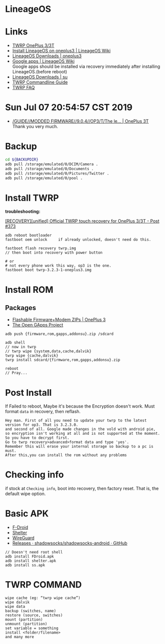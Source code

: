# LineageOS

# Links

* [TWRP OnePlus 3/3T](https://twrp.me/oneplus/oneplusthree.html)
* [Install LineageOS on oneplus3 | LineageOS Wiki](https://wiki.lineageos.org/devices/oneplus3/install)
* [LineageOS Downloads | oneplus3](https://download.lineageos.org/oneplus3)
* [Google apps | LineageOS Wiki](https://wiki.lineageos.org/gapps.html)  
  Google apps should be installed via recovery immediately after installing LineageOS.(before reboot)  
* [LineageOS Downloads | su](https://download.lineageos.org/extras)
* [TWRP Commandline Guide](https://twrp.me/faq/openrecoveryscript.html)
* [TWRP FAQ](https://twrp.me/FAQ/)

# Sun Jul 07 20:54:57 CST 2019

* [/GUIDE//MODDED FIRMWARE//9.0.4//OP3/T/The le… | OnePlus 3T](https://forum.xda-developers.com/oneplus-3t/how-to/guide-cope-9-0-3-5-0-8-firmware-barrier-t3941164)  
  Thank you very much.  

# Backup

```bash
cd ${BACKUPDIR}
adb pull /storage/emulated/0/DCIM/Camera .
adb pull /storage/emulated/0/Documents .
adb pull /storage/emulated/0/Pictures/Twitter .
adb pull /storage/emulated/0/pool .
```


# Install TWRP

**troubleshooting:**

[[RECOVERY][unified] Official TWRP touch recovery for OnePlus 3/3T - Post #373](https://forum.xda-developers.com/showpost.php?p=78332159&postcount=373)

```
adb reboot bootloader
fastboot oem unlock		if already unlocked, doesn't need do this.

fastboot flash recovery twrp.img
// then boot into recovery with power button

# or
# not every phone work this way, op3 is the one.
fastboot boot twrp-3.2.3-1-oneplus3.img
```

# Install ROM

## Packages

* [Flashable Firmware+Modem ZIPs | OnePlus 3](https://forum.xda-developers.com/oneplus-3/how-to/op3-flashable-firmware-modem-zips-t3816066)
* [The Open GApps Project](https://opengapps.org/)  

```
adb push {firmware,rom,gapps,addonsu}.zip /sdcard

adb shell
// now in twrp
// twrp wipe {system,data,cache,dalvik}
twrp wipe {cache,dalvik}
twrp install sdcard/{firmware,rom,gapps,addonsu}.zip

reboot
// Pray...
```

# Post Install

If Failed to reboot, Maybe it's because the Encryption doesn't work. Must
format `data` in recovery, then reflash.

	Hey man. First of all you need to update your twrp to the latest version for op3. That is 3.2.3.0. 
	and second of all. Google made changes in the vold with android pie,
	so encryption isn't working at all and is not supported at the moment. So you have to decrypt first. 
	Go to twrp recovery>advanced>format data and type 'yes'.
	Remember this will erase your internal storage so backup to a pc is must.
	After this,you can install the rom without any problems

# Checking info

if stock at `Checking info`, boot into recovery, then factory reset. That is,
the default wipe option.

# Basic APK

* [F-Droid](https://f-droid.org/en/)
* [Shelter](https://f-droid.org/en/packages/net.typeblog.shelter/)
* [WireGuard](https://f-droid.org/en/packages/com.wireguard.android/)
* [Releases · shadowsocks/shadowsocks-android · GitHub](https://github.com/shadowsocks/shadowsocks-android/releases)

```
// Doesn't need root shell
adb install FDroid.apk
adb install shelter.apk
adb install ss.apk
```

# TWRP COMMAND

```
wipe cache (eg: “twrp wipe cache”)
wipe dalvik
wipe data
backup (switches, name)
restore (source, switches)
mount (partition)
unmount (partition)
set variable = something
install <folder/filename>
and many more
```


